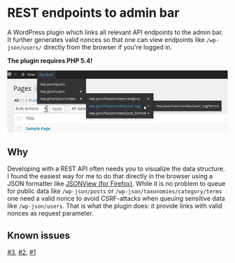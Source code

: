 # REST endpoints to admin bar

A WordPress plugin which links all relevant API endpoints to the admin bar. It further generates valid nonces
so that one can view endpoints like `/wp-json/users/` directly from the browser if you're logged in.

**The plugin requires PHP 5.4!**

![admin-bar-sample](./admin-bar-sample.png)

## Why
Developing with a REST API often needs you to visualize the data structure. I found the easiest way for me to do
that directly in the browser using a JSON formatter like [JSONView (for Firefox)](http://jsonview.com/). While it
is no problem to queue for public data like `/wp-json/posts` or `/wp-json/taxonomies/category/terms` one need a
valid nonce to avoid CSRF-attacks when queuing sensitive data like `/wp-json/users`. That is what the plugin does:
it provide links with valid nonces as request parameter.

## Known issues

[#3](../../issues/3), [#2](../../issues/2), [#1](../../issues/1)
